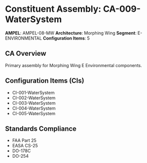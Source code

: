 # Constituent Assembly: CA-009-WaterSystem

**AMPEL**: AMPEL-08-MW
**Architecture**: Morphing Wing
**Segment**: E-ENVIRONMENTAL
**Configuration Items**: 5

## CA Overview
Primary assembly for Morphing Wing E Environmental components.

## Configuration Items (CIs)
- CI-001-WaterSystem
- CI-002-WaterSystem
- CI-003-WaterSystem
- CI-004-WaterSystem
- CI-005-WaterSystem

## Standards Compliance
- FAA Part 25
- EASA CS-25
- DO-178C
- DO-254
